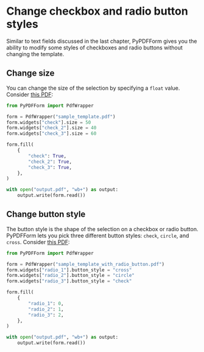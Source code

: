 # Change checkbox and radio button styles

Similar to text fields discussed in the last chapter, PyPDFForm gives you the ability to 
modify some styles of checkboxes and radio buttons without changing the template.

## Change size

You can change the size of the selection by specifying a `float` value. Consider 
[this PDF](https://github.com/chinapandaman/PyPDFForm/raw/master/pdf_samples/sample_template.pdf):

```python
from PyPDFForm import PdfWrapper

form = PdfWrapper("sample_template.pdf")
form.widgets["check"].size = 50
form.widgets["check_2"].size = 40
form.widgets["check_3"].size = 60

form.fill(
    {
        "check": True,
        "check_2": True,
        "check_3": True,
    },
)

with open("output.pdf", "wb+") as output:
    output.write(form.read())
```

## Change button style

The button style is the shape of the selection on a checkbox or radio button. PyPDFForm lets you pick 
three different button styles: `check`, `circle`, and `cross`. Consider 
[this PDF](https://github.com/chinapandaman/PyPDFForm/raw/master/pdf_samples/sample_template_with_radio_button.pdf):

```python
from PyPDFForm import PdfWrapper

form = PdfWrapper("sample_template_with_radio_button.pdf")
form.widgets["radio_1"].button_style = "cross"
form.widgets["radio_2"].button_style = "circle"
form.widgets["radio_3"].button_style = "check"

form.fill(
    {
        "radio_1": 0,
        "radio_2": 1,
        "radio_3": 2,
    },
)

with open("output.pdf", "wb+") as output:
    output.write(form.read())
```
